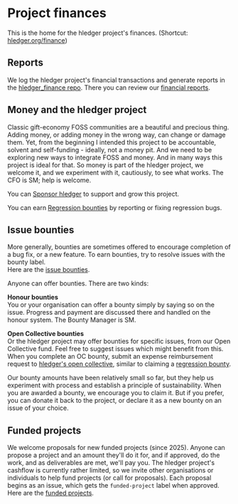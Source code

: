 # Project finances

<div class=pagetoc>

<!-- toc -->
</div>

This is the home for the hledger project's finances. (Shortcut: [hledger.org/finance](https://hledger.org/finance))

## Reports

We log the hledger project's financial transactions and generate reports in the 
[hledger_finance repo](https://github.com/simonmichael/hledger_finance).
There you can review our [financial reports](https://github.com/simonmichael/hledger_finance?tab=readme-ov-file#reports).

## Money and the hledger project

Classic gift-economy FOSS communities are a beautiful and precious thing.
Adding money, or adding money in the wrong way, can change or damage them.
Yet, from the beginning I intended this project to be accountable, solvent and self-funding - ideally, not a money pit.
And we need to be exploring new ways to integrate FOSS and money.
And in many ways this project is ideal for that.
So money is part of the hledger project, we welcome it, and we experiment with it, cautiously, to see what works.
The CFO is SM; help is welcome.
<!-- I know we would enjoy having more bugs resolved, more and better features, and a faster rate of improvement. -->

You can [Sponsor hledger](sponsor.md) to support and grow this project.

You can earn [Regression bounties](REGRESSIONS.md) by reporting or fixing regression bugs.

## Issue bounties

More generally, bounties are sometimes offered to encourage completion of a bug fix, or a new feature.
To earn bounties, try to resolve issues with the bounty label.\
Here are the [issue bounties](https://github.com/simonmichael/hledger/issues/?q=is%3Aissue%20state%3Aopen%20label%3Abounty).

Anyone can offer bounties. There are two kinds:

**Honour bounties**\
You or your organisation can offer a bounty simply by saying so on the issue.
Progress and payment are discussed there and handled on the honour system.
The Bounty Manager is SM.

**Open Collective bounties**\
Or the hledger project may offer bounties for specific issues, from our Open Collective fund.
Feel free to suggest issues which might benefit from this.
When you complete an OC bounty, submit an expense reimbursement request to [hledger's open collective](https://opencollective.com/hledger),
similar to claiming a [regression bounty](REGRESSIONS.md).

Our bounty amounts have been relatively small so far, but they help us experiment with process and establish a principle of sustainability.
When you are awarded a bounty, we encourage you to claim it.
But if you prefer, you can donate it back to the project, or declare it as a new bounty on an issue of your choice.

## Funded projects

We welcome proposals for new funded projects (since 2025).
Anyone can propose a project and an amount they'll do it for,
and if approved, do the work, and as deliverables are met, we'll pay you.
The hledger project's cashflow is currently rather limited,
so we invite other organisations or individuals to help fund projects (or call for proposals).
Each proposal begins as an issue, which gets the `funded-project` label when approved.
Here are the [funded projects](https://github.com/simonmichael/hledger/issues/?q=is%3Aissue%20state%3Aopen%20label%3Afunded-project).